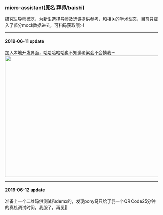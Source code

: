 ### micro-assistant(原名 拜师/baishi)
研究生导师概览，为新生选择导师及选课提供参考，和相关的学术动态，目前只载入了部分mock数据进去，可扫码获取哦:-)

***
#### 2019-06-11 update
加入本地开发界面，哈哈哈哈哈也不知道老梁会不会揍我～
<img src="https://github.com/LiuChunhui1207/micro-assistant/blob/master/develop_platform_screen.png" width=650 height=400>

***
#### 2019-06-12 update
准备上一个二维码供测试和demo的，发现pony马只给了我一个QR Code25分钟的真机调试时间，我服了，再见👋
